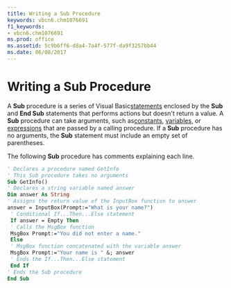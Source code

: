 ```yaml
---
title: Writing a Sub Procedure
keywords: vbcn6.chm1076691
f1_keywords:
- vbcn6.chm1076691
ms.prod: office
ms.assetid: 5c9b6ff6-d8a4-7a4f-577f-da9f3257bb44
ms.date: 06/08/2017
---
```



# Writing a Sub Procedure

A **Sub** procedure is a series of Visual Basic[statements](vbe-glossary.md) enclosed by the **Sub** and **End Sub** statements that performs actions but doesn't return a value. A **Sub** procedure can take arguments, such as[constants](vbe-glossary.md), [variables](vbe-glossary.md), or [expressions](vbe-glossary.md) that are passed by a calling procedure. If a **Sub** procedure has no arguments, the **Sub** statement must include an empty set of parentheses.

The following **Sub** procedure has comments explaining each line.



```vb
' Declares a procedure named GetInfo 
' This Sub procedure takes no arguments 
Sub GetInfo() 
' Declares a string variable named answer 
Dim answer As String 
' Assigns the return value of the InputBox function to answer 
answer = InputBox(Prompt:="What is your name?") 
 ' Conditional If...Then...Else statement 
 If answer = Empty Then 
 ' Calls the MsgBox function 
 MsgBox Prompt:="You did not enter a name." 
 Else 
 ' MsgBox function concatenated with the variable answer 
 MsgBox Prompt:="Your name is " &; answer 
 ' Ends the If...Then...Else statement 
 End If 
' Ends the Sub procedure 
End Sub
```



